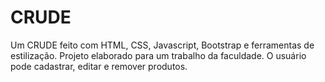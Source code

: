 # CRUDE
Um CRUDE feito com HTML, CSS, Javascript, Bootstrap e ferramentas de estilização. Projeto elaborado para um trabalho da faculdade. O usuário pode cadastrar, editar e remover produtos.
